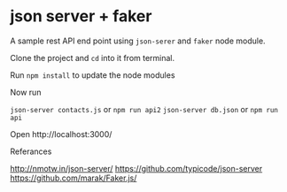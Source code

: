 # json server + faker

A sample rest API end point using ``json-serer`` and ``faker`` node module.

Clone the project and ``cd`` into it from terminal.

Run ``npm install`` to update the node modules

Now run 

``json-server contacts.js`` or ``npm run api2``
``json-server db.json`` or ``npm run api``

Open http://localhost:3000/

Referances

http://nmotw.in/json-server/ 
https://github.com/typicode/json-server
https://github.com/marak/Faker.js/

